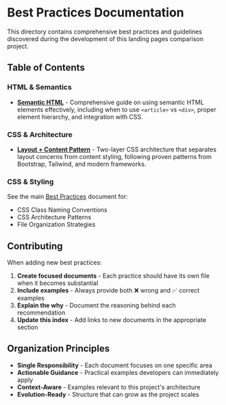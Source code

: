 # Best Practices Documentation

This directory contains comprehensive best practices and guidelines discovered during the development of this landing pages comparison project.

## Table of Contents

### HTML & Semantics
- [**Semantic HTML**](./semantic-html.md) - Comprehensive guide on using semantic HTML elements effectively, including when to use `<article>` vs `<div>`, proper element hierarchy, and integration with CSS.

### CSS & Architecture
- [**Layout + Content Pattern**](./layout-content-pattern.md) - Two-layer CSS architecture that separates layout concerns from content styling, following proven patterns from Bootstrap, Tailwind, and modern frameworks.

### CSS & Styling
See the main [Best Practices](../best-practices.md) document for:
- CSS Class Naming Conventions
- CSS Architecture Patterns
- File Organization Strategies

## Contributing

When adding new best practices:

1. **Create focused documents** - Each practice should have its own file when it becomes substantial
2. **Include examples** - Always provide both ❌ wrong and ✅ correct examples
3. **Explain the why** - Document the reasoning behind each recommendation
4. **Update this index** - Add links to new documents in the appropriate section

## Organization Principles

- **Single Responsibility** - Each document focuses on one specific area
- **Actionable Guidance** - Practical examples developers can immediately apply
- **Context-Aware** - Examples relevant to this project's architecture
- **Evolution-Ready** - Structure that can grow as the project scales
